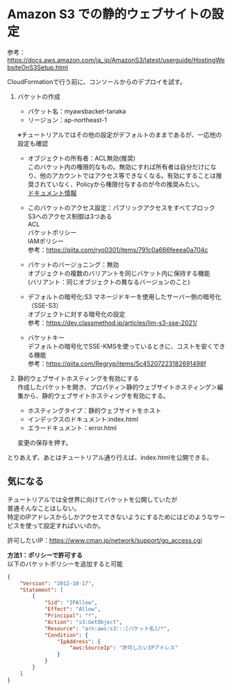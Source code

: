 # Amazon S3 での静的ウェブサイトの設定  

参考：https://docs.aws.amazon.com/ja_jp/AmazonS3/latest/userguide/HostingWebsiteOnS3Setup.html  

CloudFormationで行う前に、コンソールからのデプロイを試す。  

1. バケットの作成  
   - バケット名：myawsbacket-tanaka  
   - リージョン：ap-northeast-1  

   ※チュートリアルではその他の設定がデフォルトのままであるが、一応他の設定も確認  
   - オブジェクトの所有者：ACL無効(推奨)  
   このバケット内の権限的なもの。無効にすれば所有者は自分だけになり、他のアカウントではアクセス等できなくなる。有効にすることは推奨されていなく、Policyから権限付与するのが今の推奨みたい。  
   [ドキュメント情報](https://docs.aws.amazon.com/ja_jp/AmazonS3/latest/userguide/acl-overview.html)  

   - このバケットのアクセス設定：パブリックアクセスをすべてブロック  
     S3へのアクセス制御は3つある  
     ACL  
     バケットポリシー  
     IAMポリシー  
     参考：https://qiita.com/ryo0301/items/791c0a666feeea0a704c  

    - バケットのバージョニング：無効  
      オブジェクトの複数のバリアントを同じバケット内に保持する機能  
      (バリアント：同じオブジェクトの異なるバージョンのこと)  

    - デフォルトの暗号化:S3 マネージドキーを使用したサーバー側の暗号化（SSE-S3）  
    オブジェクトに対する暗号化の設定  
    参考：https://dev.classmethod.jp/articles/lim-s3-sse-2021/  

    - バケットキー  
      デフォルトの暗号化でSSE-KMSを使っているときに、コストを安くできる機能  
      参考：https://qiita.com/Regryp/items/5c45207223182691498f

2. 静的ウェブサイトホスティングを有効にする  
   作成したバケットを開き、プロパティ＞静的ウェブサイトホスティング＞編集から、静的ウェブサイトホスティングを有効にする。  

   - ホスティングタイプ：静的ウェブサイトをホスト  
   - インデックスのドキュメント:index.html  
   - エラードキュメント：error.html  

   変更の保存を押す。  

とりあえず、あとはチュートリアル通り行えば、index.htmlを公開できる。  

## 気になる  
チュートリアルでは全世界に向けてバケットを公開していたが  
普通そんなことはしない。  
特定のIPアドレスからしかアクセスできないようにするためにはどのようなサービスを使って設定すればいいのか。  

許可したいIP：https://www.cman.jp/network/support/go_access.cgi

**方法1：ポリシーで許可する**  
以下のバケットポリシーを追加すると可能  
```json
{
    "Version": "2012-10-17",
    "Statement": [
        {
            "Sid": "IPAllow",
            "Effect": "Allow",
            "Principal": "*",
            "Action": "s3:GetObject",
            "Resource": "arn:aws:s3:::[バケット名]/*",
            "Condition": {
                "IpAddress": {
                    "aws:SourceIp": "許可したいIPアドレス"
                }
            }
        }
    ]
}
```